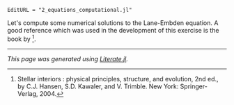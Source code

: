 ```@meta
EditURL = "2_equations_computational.jl"
```

Let's compute some numerical solutions to the Lane-Embden equation.
A good reference which was used in the development of this exercise is
the book by [^Hansen2004].

[^Hansen2004]:
    Stellar interiors : physical principles, structure, and evolution, 2nd ed., by C.J. Hansen, S.D. Kawaler, and V. Trimble. New York: Springer-Verlag, 2004.

---

*This page was generated using [Literate.jl](https://github.com/fredrikekre/Literate.jl).*

